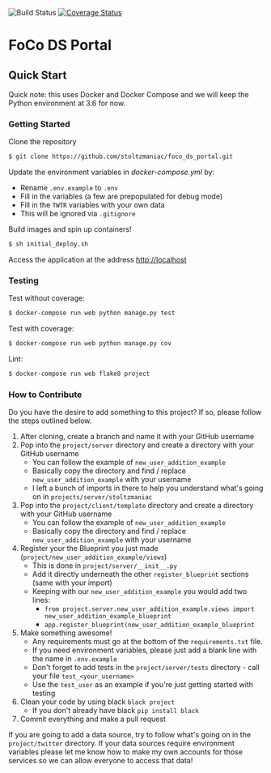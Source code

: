 ![Build Status](https://travis-ci.com/stoltzmaniac/foco_ds_portal.svg?branch=master)
[![Coverage Status](https://coveralls.io/repos/github/stoltzmaniac/foco_ds_portal/badge.svg)](https://coveralls.io/github/stoltzmaniac/foco_ds_portal)
# FoCo DS Portal

## Quick Start

Quick note: this uses Docker and Docker Compose and we will keep the Python environment at 3.6 for now.

### Getting Started

Clone the repository
```sh
$ git clone https://github.com/stoltzmaniac/foco_ds_portal.git
```

Update the environment variables in *docker-compose.yml* by:
  - Rename `.env.example` to `.env`
  - Fill in the variables (a few are prepopulated for debug mode)
  - Fill in the `TWTR` variables with your own data
  - This will be ignored via `.gitignore`

Build images and spin up containers!

```sh
$ sh initial_deploy.sh
```

Access the application at the address [http://localhost](http://localhost)

### Testing

Test without coverage:

```sh
$ docker-compose run web python manage.py test
```

Test with coverage:

```sh
$ docker-compose run web python manage.py cov
```

Lint:

```sh
$ docker-compose run web flake8 project
```


### How to Contribute  

Do you have the desire to add something to this project? If so, please follow the steps outlined below.  

  1. After cloning, create a branch and name it with your GitHub username
  2. Pop into the `project/server` directory and create a directory with your GitHub username
     * You can follow the example of `new_user_addition_example`
     * Basically copy the directory and find / replace `new_user_addition_example` with your username
     * I left a bunch of imports in there to help you understand what's going on in `projects/server/stoltzmaniac`
  3. Pop into the `project/client/template` directory and create a directory with your GitHub username
     * You can follow the example of `new_user_addition_example`
     * Basically copy the directory and find / replace `new_user_addition_example` with your username
  4. Register your the Blueprint you just made (`project/new_user_addition_example/views`)
     * This is done in  `project/server/__init__.py`
     * Add it directly underneath the other `register_blueprint` sections (same with your import)
     * Keeping with our `new_user_addition_example` you would add two lines:
       * `from project.server.new_user_addition_example.views import new_user_addition_example_blueprint`
       * `app.register_blueprint(new_user_addition_example_blueprint`
  5. Make something awesome!
     * Any requirements must go at the bottom of the `requirements.txt` file.
     * If you need environment variables, please just add a blank line with the name in `.env.example` 
     * Don't forget to add tests in the `project/server/tests` directory - call your file `test_<your_username>`
     * Use the `test_user` as an example if you're just getting started with testing
  6. Clean your code by using black `black project`
      * If you don't already have black `pip install black`
  7. Commit everything and make a pull request
  
If you are going to add a data source, try to follow what's going on in the `project/twitter` directory. 
If your data sources require environment variables please let me know how to make my own accounts for those 
services so we can allow everyone to access that data!